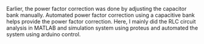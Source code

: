Earlier, the power factor correction was done by adjusting the capacitor bank manually. 
Automated power factor correction using a capacitive bank helps provide the power factor correction. 
Here, I mainly did the RLC circuit analysis in MATLAB and simulation system using proteus and automated the system using arduino control. 
